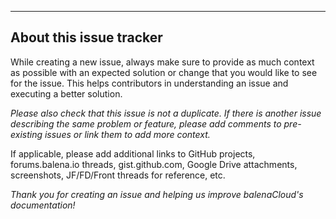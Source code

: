   
---

## About this issue tracker

While creating a new issue, always make sure to provide as much context as possible with an
expected solution or change that you would like to see for the issue. This helps contributors 
in understanding an issue and executing a better solution. 

*Please also check that this issue is not a duplicate. If there is another issue describing
the same problem or feature, please add comments to pre-existing issues or link them to add more context.*

If applicable, please add additional links to GitHub projects, forums.balena.io threads,
gist.github.com, Google Drive attachments, screenshots, JF/FD/Front threads for reference, etc.

*Thank you for creating an issue and helping us improve balenaCloud's documentation!*
